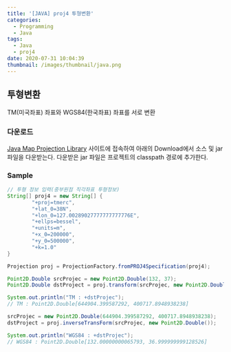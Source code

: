 ```yaml
---
title: '[JAVA] proj4 투형변환'
categories:
  - Programming
  - Java
tags:
  - Java
  - proj4
date: 2020-07-31 10:04:39
thumbnail: /images/thumbnail/java.png
---
```


## 투형변환

TM(미국좌표) 좌표와 WGS84(한국좌표) 좌표를 서로 변환

### 다운로드

[Java Map Projection Library](http://www.jhlabs.com/java/maps/proj/) 사이트에 접속하여 아래의 Download에서 소스 및 jar 파일을 다운받는다. 다운받은 jar 파일은 프로젝트의 classpath 경로에 추가한다.

### Sample

```java
// 투형 정보 입력(중부원점 직각좌표 투형정보)
String[] proj4 = new String[] {
        "+proj=tmerc",
        "+lat_0=38N",
        "+lon_0=127.00289027777777777776E",
        "+ellps=bessel",
        "+units=m",
        "+x_0=200000",
        "+y_0=500000",
        "+k=1.0"
}

Projection proj = ProjectionFactory.fromPROJ4Specification(proj4);

Point2D.Double srcProjec = new Point2D.Double(132, 37);
Point2D.Double dstProject = proj.transform(srcProjec, new Point2D.Double());

System.out.println("TM : +dstProjec");
// TM : Point2D.Double[644904.399587292, 400717.8948938238]

srcProjec = new Point2D.Double(644904.399587292, 400717.8948938238);
dstProject = proj.inverseTransForm(srcProjec, new Point2D.Double());

System.out.println("WGS84 : +dstProjec");
// WGS84 : Point2D.Double[132.00000000065793, 36.999999999128526]
```
